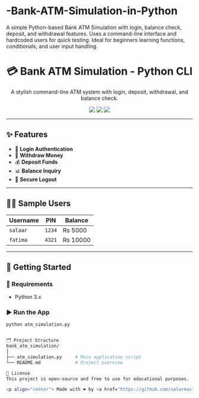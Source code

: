 # -Bank-ATM-Simulation-in-Python
A simple Python-based Bank ATM Simulation with login, balance check, deposit, and withdrawal features. Uses a command-line interface and hardcoded users for quick testing. Ideal for beginners learning functions, conditionals, and user input handling.


<h1 align="center">💳 Bank ATM Simulation - Python CLI</h1>

<p align="center">
  A stylish command-line ATM system with login, deposit, withdrawal, and balance check.
</p>

<p align="center">
  <img src="https://img.shields.io/badge/Python-3.x-blue?style=flat-square">
  <img src="https://img.shields.io/badge/Project-Type-CLI-green?style=flat-square">
  <img src="https://img.shields.io/badge/Level-Beginner-yellow?style=flat-square">
</p>

---

## ✨ Features

- 🔐 **Login Authentication**
- 💸 **Withdraw Money**
- 💰 **Deposit Funds**
- 📊 **Balance Inquiry**
- 🛑 **Secure Logout**

---

## 🧑‍💻 Sample Users

| Username | PIN   | Balance  |
|----------|-------|----------|
| `salaar` | `1234`| Rs 5000  |
| `fatima` | `4321`| Rs 10000 |

---

## 🚀 Getting Started

### 🔧 Requirements
- Python 3.x

### ▶️ Run the App

```bash
python atm_simulation.py


🗂️ Project Structure
bank_atm_simulation/
│
├── atm_simulation.py     # Main application script
└── README.md             # Project overview

📜 License
This project is open-source and free to use for educational purposes.

<p align="center"> Made with ❤️ by <a href="https://github.com/salarmastoi110" target="_blank">Salaar Mastoi</a> </p> ```

